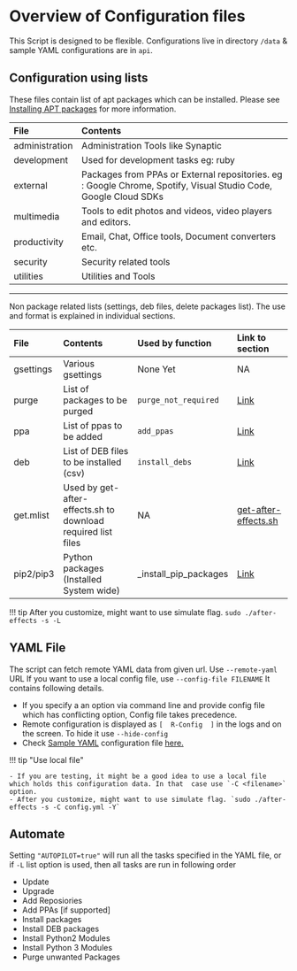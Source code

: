 # Overview of Configuration files

This Script is designed to be flexible. Configurations live in directory `/data` & sample YAML configurations are in `api`.

## Configuration using  lists

These files contain list of apt packages which can be installed. Please see [Installing APT packages](tasks/apt) for more information.

| File           | Contents                                                                                                        |
| :------------- | :-------------------------------------------------------------------------------------------------------------- |
| administration | Administration Tools like Synaptic                                                                              |
| development    | Used for development tasks eg: ruby                                                                             |
| external       | Packages from PPAs or External repositories. eg : Google Chrome, Spotify, Visual Studio Code, Google Cloud SDKs |
| multimedia     | Tools to edit photos and videos, video players and editors.                                                     |
| productivity   | Email, Chat, Office tools, Document converters etc.                                                             |
| security       | Security related tools                                                                                          |
| utilities      | Utilities and Tools                                                                                             |

---
Non package related lists (settings, deb files, delete packages list). The use and format is explained in individual sections.

| File      | Contents                                                     | Used by function      | Link to section                                                                                           |
| :-------- | :----------------------------------------------------------- | :-------------------- | :-------------------------------------------------------------------------------------------------------- |
| gsettings | Various gsettings                                            | None Yet              | NA                                                                                                        |
| purge     | List of packages to be purged                                | `purge_not_required`  | [Link](tasks/#purge-unwanted-packages)                                                                    |
| ppa       | List of ppas to be added                                     | `add_ppas`            | [Link](tasks/#add-personal-package-archives-ppa)                                                          |
| deb       | List of DEB files to be installed (csv)                      | `install_debs`        | [Link](tasks/#install-debian-package-package-archives-deb-files)                                          |
| get.mlist | Used by get-after-effects.sh to download required list files | NA                    | [get-after-effects.sh](https://github.com/tprasadtp/ubuntu-post-install/blob/master/get-after-effects.sh) |
| pip2/pip3 | Python packages (Installed System wide)                      | _install_pip_packages | [Link](tasks/#install-python-packages-via-pip)                                                            |

!!! tip
    After you customize, might want to use simulate flag. `sudo ./after-effects -s -L`

## YAML File

The script can fetch remote YAML data from given url. Use `--remote-yaml` URL If you want to use a local config file, use `--config-file FILENAME` It contains following details.

- If you specify a an option via command line and provide config file which has conflicting option, Config file takes precedence.
- Remote configuration is displayed as `[  R-Config  ]` in the logs and on the screen. To hide it use `--hide-config`
- Check [Sample YAML](/yaml/#yaml-config) configuration file [here.](/yaml/#yaml-config)

!!! tip "Use local file"

    - If you are testing, it might be a good idea to use a local file which holds this configuration data. In that  case use `-C <filename>` option.
    - After you customize, might want to use simulate flag. `sudo ./after-effects -s -C config.yml -Y`

## Automate

Setting `"AUTOPILOT=true"` will run all the tasks specified in the YAML file, or if `-L` list option is used, then all tasks are run in following order

- Update
- Upgrade
- Add Reposiories
- Add PPAs [if supported]
- Install packages
- Install DEB packages
- Install Python2 Modules
- Install Python 3 Modules
- Purge unwanted Packages
